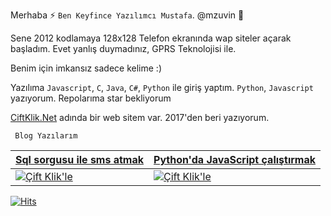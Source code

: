 Merhaba ⚡ `Ben Keyfince Yazılımcı Mustafa`. @mzuvin  👋

Sene 2012 kodlamaya 128x128 Telefon ekranında wap siteler açarak başladım. Evet yanlış duymadınız, GPRS Teknolojisi ile.

Benim için imkansız sadece kelime :)

Yazılıma `Javascript`, `C`, `Java`, `C#`, `Python` ile giriş yaptım. `Python`, `Javascript` yazıyorum. Repolarıma star bekliyorum 

[CiftKlik.Net](https://ciftklik.net) adında bir web sitem var. 2017'den beri yazıyorum. 

` Blog Yazılarım`

| [Sql sorgusu ile sms atmak](https://www.ciftklik.net/2020/06/sql-sorgusu-ile-sms-atmak.html) | [Python'da JavaScript çalıştırmak](https://www.ciftklik.net/2018/09/pythonda-javascript-calistirmak-js2py.html) |
|---------------------------|-----------------------------------|
| [![Çift Klik'le](https://1.bp.blogspot.com/-515WRcozLsM/XvJmAoy0c2I/AAAAAAAABAc/LhQ7g-ea4KAfRzmREwDU9uMz3b-mFX1CACK4BGAsYHg/s500/sql%2B%25C4%25B0le%2Bsms%2Batmak.png)](https://www.ciftklik.net/2020/06/sql-sorgusu-ile-sms-atmak.html 'Okumak için tıkla!') | [![Çift Klik'le](https://1.bp.blogspot.com/-6tVkRAWodCY/W40MfvrqYgI/AAAAAAAAApU/g-mM0igqoUYYxW_wQj8PgwFEKZZsmN4GwCLcBGAs/s500/Js2Py.jpg)](https://www.ciftklik.net/2018/09/pythonda-javascript-calistirmak-js2py.html 'Okumak için tıkla!') 


<!--
**mzuvin/mzuvin** is a ✨ _special_ ✨ repository because its `README.md` (this file) appears on your GitHub profile.

Here are some ideas to get you started:

- 🔭 I’m currently working on ...
- 🌱 I’m currently learning ...
- 👯 I’m looking to collaborate on ...
- 🤔 I’m looking for help with ...
- 💬 Ask me about ...
- 📫 How to reach me: ...
- 😄 Pronouns: ...
- ⚡ Fun fact: ...
-->
[![Hits](https://hits.seeyoufarm.com/api/count/incr/badge.svg?url=https%3A%2F%2Fgithub.com%2Fmzuvin%2Fmzuvin)](https://hits.seeyoufarm.com)
